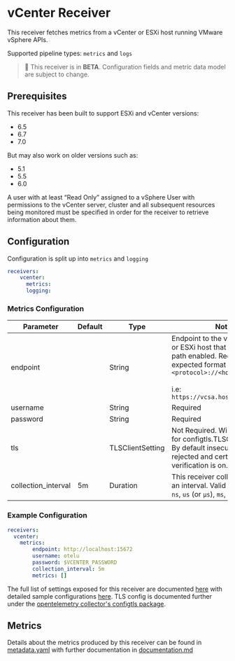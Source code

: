 # vCenter Receiver

This receiver fetches metrics from a vCenter or ESXi host running VMware vSphere APIs.

Supported pipeline types: `metrics` and `logs`

> :construction: This receiver is in **BETA**. Configuration fields and metric data model are subject to change.

## Prerequisites

This receiver has been built to support ESXi and vCenter versions:

- 6.5
- 6.7
- 7.0

But may also work on older versions such as:

- 5.1
- 5.5
- 6.0

A user with at least “Read Only” assigned to a vSphere User with permissions to the vCenter server, cluster and all subsequent resources being monitored must be specified in order for the receiver to retrieve information about them.

## Configuration

Configuration is split up into `metrics` and `logging`

```yaml
receivers:
    vcenter:
      metrics:
      logging:
```

### Metrics Configuration

| Parameter | Default | Type | Notes |
| --- | --- | --- | --- |
| endpoint |  | String | Endpoint to the vCenter Server or ESXi host that has the sdk path enabled. Required. The expected format is `<protocol>://<hostname>` <br><br> i.e: `https://vcsa.hostname.localnet` |
| username |  | String | Required |
| password |  | String | Required |
| tls | | TLSClientSetting | Not Required. Will use defaults for configtls.TLSClientSetting. By default insecure settings are rejected and certificate verification is on. |
| collection_interval | 5m | Duration | This receiver collects metrics on an interval. Valid time units are `ns`, `us` (or `µs`), `ms`, `s`, `m`, `h` |

### Example Configuration

```yaml
receivers:
  vcenter:
    metrics:
        endpoint: http://localhost:15672
        username: otelu
        password: $VCENTER_PASSWORD
        collection_interval: 5m
        metrics: []
```

The full list of settings exposed for this receiver are documented [here](./config.go) with detailed sample configurations [here](./testdata/config.yaml). TLS config is documented further under the [opentelemetry collector's configtls package](https://github.com/open-telemetry/opentelemetry-collector/blob/main/config/configtls/README.md).

## Metrics

Details about the metrics produced by this receiver can be found in [metadata.yaml](./metadata.yaml) with further documentation in [documentation.md](./documentation.md)
